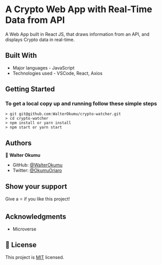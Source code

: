 # A Crypto Web App with Real-Time Data from API

 A Web App built in React JS, that draws information from an API, and displays Crypto data in real-time.

## Built With

- Major languages - JavaScript
- Technologies used - VSCode, React, Axios

## Getting Started

### To get a local copy up and running follow these simple steps

    > git git@github.com:WalterOkumu/crypto-watcher.git
    > cd crypto-watcher
    > npm install or yarn install
    > npm start or yarn start

## Authors

👤 **Walter Okumu**

- GitHub: [@WalterOkumu](https://github.com/WalterOkumu)
- Twitter: [@OkumuOriaro](https://twitter.com/OkumuOriaro)

## Show your support

Give a ⭐️ if you like this project!

## Acknowledgments

- Microverse

## 📝 License

This project is [MIT](./LICENSE) licensed.


